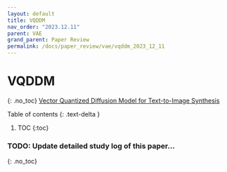 ```yaml
---
layout: default
title: VQDDM
nav_order: "2023.12.11"
parent: VAE
grand_parent: Paper Review
permalink: /docs/paper_review/vae/vqddm_2023_12_11
---
```


# **VQDDM**
{: .no_toc}
[Vector Quantized Diffusion Model for Text-to-Image Synthesis](https://arxiv.org/abs/2111.14822)

Table of contents
{: .text-delta }
1. TOC
{:toc}

### **TODO**: Update detailed study log of this paper...
{: .no_toc}